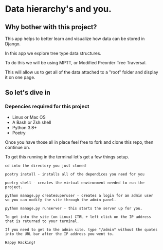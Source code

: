# Data hierarchy's and you.

## Why bother with this project?
This app helps to better learn and visualize how data can be stored in Django.

In this app we explore tree type data structures.

To do this we will be using MPTT, or Modified Preorder Tree Traversal.

This will allow us to get all of the data attached to a "root" folder and display it on one page.

## So let's dive in
### Depencies required for this project
* Linux or Mac OS
* A Bash or Zsh shell
* Python 3.8+
* Poetry

Once you have those all in place feel free to fork and clone this repo, then continue on.

To get this running in the terminal let's get a few things setup.

```
cd into the directory you just cloned

poetry install - installs all of the dependices you need for you

poetry shell - creates the virtual environment needed to run the project.

python manage.py createsuperuser - creates a login for an admin user so you can modify the site through the admin panel.

python manage.py runserver - this starts the server up for you.

To get into the site (on Linux) CTRL + left click on the IP address that is returned to your terminal.

If you need to get to the admin site. type "/admin" without the quotes into the URL bar after the IP address you went to.

Happy Hacking!
```